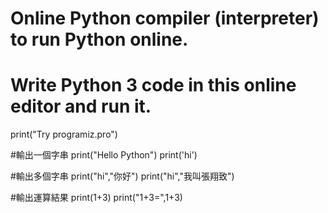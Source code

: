 # Online Python compiler (interpreter) to run Python online.
# Write Python 3 code in this online editor and run it.
print("Try programiz.pro")


#輸出一個字串
print("Hello Python")
print('hi')

#輸出多個字串
print("hi","你好")
print("hi","我叫張翔致")

#輸出運算結果
print(1+3)
print("1+3=",1+3)



